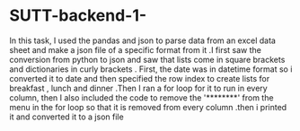 # SUTT-backend-1-
In this task, I used the pandas and json to parse data from an excel data sheet and make a json file of a specific format from it .I first saw the conversion from python to json and saw that lists come in square brackets and dictionaries in curly brackets . First, the date was in datetime format so i converted it to date and then specified the row index to create lists for breakfast , lunch and dinner .Then  I ran a for loop for it to run in every column, then I also included the code to remove the '********' from the menu in the for loop so that it is removed from every column .then i printed it and converted it to a json file

